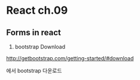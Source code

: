 
# React ch.09

## Forms in react

1. bootstrap Download

  http://getbootstrap.com/getting-started/#download

  에서 bootstrap 다운로드
